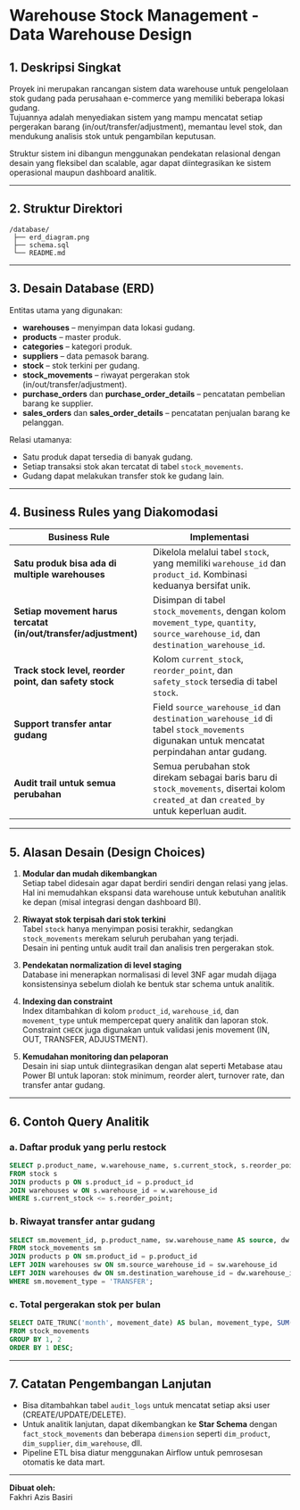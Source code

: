# Warehouse Stock Management - Data Warehouse Design

## 1. Deskripsi Singkat
Proyek ini merupakan rancangan sistem data warehouse untuk pengelolaan stok gudang pada perusahaan e-commerce yang memiliki beberapa lokasi gudang.  
Tujuannya adalah menyediakan sistem yang mampu mencatat setiap pergerakan barang (in/out/transfer/adjustment), memantau level stok, dan mendukung analisis stok untuk pengambilan keputusan.

Struktur sistem ini dibangun menggunakan pendekatan relasional dengan desain yang fleksibel dan scalable, agar dapat diintegrasikan ke sistem operasional maupun dashboard analitik.

---

## 2. Struktur Direktori
```
/database/
 ├── erd_diagram.png
 ├── schema.sql
 └── README.md
```

---

## 3. Desain Database (ERD)
Entitas utama yang digunakan:
- **warehouses** – menyimpan data lokasi gudang.
- **products** – master produk.
- **categories** – kategori produk.
- **suppliers** – data pemasok barang.
- **stock** – stok terkini per gudang.
- **stock_movements** – riwayat pergerakan stok (in/out/transfer/adjustment).
- **purchase_orders** dan **purchase_order_details** – pencatatan pembelian barang ke supplier.
- **sales_orders** dan **sales_order_details** – pencatatan penjualan barang ke pelanggan.

Relasi utamanya:
- Satu produk dapat tersedia di banyak gudang.
- Setiap transaksi stok akan tercatat di tabel `stock_movements`.
- Gudang dapat melakukan transfer stok ke gudang lain.

---

## 4. Business Rules yang Diakomodasi
| Business Rule | Implementasi |
|----------------|---------------|
| **Satu produk bisa ada di multiple warehouses** | Dikelola melalui tabel `stock`, yang memiliki `warehouse_id` dan `product_id`. Kombinasi keduanya bersifat unik. |
| **Setiap movement harus tercatat (in/out/transfer/adjustment)** | Disimpan di tabel `stock_movements`, dengan kolom `movement_type`, `quantity`, `source_warehouse_id`, dan `destination_warehouse_id`. |
| **Track stock level, reorder point, dan safety stock** | Kolom `current_stock`, `reorder_point`, dan `safety_stock` tersedia di tabel `stock`. |
| **Support transfer antar gudang** | Field `source_warehouse_id` dan `destination_warehouse_id` di tabel `stock_movements` digunakan untuk mencatat perpindahan antar gudang. |
| **Audit trail untuk semua perubahan** | Semua perubahan stok direkam sebagai baris baru di `stock_movements`, disertai kolom `created_at` dan `created_by` untuk keperluan audit. |

---

## 5. Alasan Desain (Design Choices)
1. **Modular dan mudah dikembangkan**  
   Setiap tabel didesain agar dapat berdiri sendiri dengan relasi yang jelas. Hal ini memudahkan ekspansi data warehouse untuk kebutuhan analitik ke depan (misal integrasi dengan dashboard BI).

2. **Riwayat stok terpisah dari stok terkini**  
   Tabel `stock` hanya menyimpan posisi terakhir, sedangkan `stock_movements` merekam seluruh perubahan yang terjadi.  
   Desain ini penting untuk audit trail dan analisis tren pergerakan stok.

3. **Pendekatan normalization di level staging**  
   Database ini menerapkan normalisasi di level 3NF agar mudah dijaga konsistensinya sebelum diolah ke bentuk star schema untuk analitik.

4. **Indexing dan constraint**  
   Index ditambahkan di kolom `product_id`, `warehouse_id`, dan `movement_type` untuk mempercepat query analitik dan laporan stok.  
   Constraint `CHECK` juga digunakan untuk validasi jenis movement (IN, OUT, TRANSFER, ADJUSTMENT).

5. **Kemudahan monitoring dan pelaporan**  
   Desain ini siap untuk diintegrasikan dengan alat seperti Metabase atau Power BI untuk laporan: stok minimum, reorder alert, turnover rate, dan transfer antar gudang.

---

## 6. Contoh Query Analitik
### a. Daftar produk yang perlu restock
```sql
SELECT p.product_name, w.warehouse_name, s.current_stock, s.reorder_point
FROM stock s
JOIN products p ON s.product_id = p.product_id
JOIN warehouses w ON s.warehouse_id = w.warehouse_id
WHERE s.current_stock <= s.reorder_point;
```

### b. Riwayat transfer antar gudang
```sql
SELECT sm.movement_id, p.product_name, sw.warehouse_name AS source, dw.warehouse_name AS destination, sm.quantity, sm.movement_date
FROM stock_movements sm
JOIN products p ON sm.product_id = p.product_id
LEFT JOIN warehouses sw ON sm.source_warehouse_id = sw.warehouse_id
LEFT JOIN warehouses dw ON sm.destination_warehouse_id = dw.warehouse_id
WHERE sm.movement_type = 'TRANSFER';
```

### c. Total pergerakan stok per bulan
```sql
SELECT DATE_TRUNC('month', movement_date) AS bulan, movement_type, SUM(quantity) AS total_qty
FROM stock_movements
GROUP BY 1, 2
ORDER BY 1 DESC;
```

---

## 7. Catatan Pengembangan Lanjutan
- Bisa ditambahkan tabel `audit_logs` untuk mencatat setiap aksi user (CREATE/UPDATE/DELETE).
- Untuk analitik lanjutan, dapat dikembangkan ke **Star Schema** dengan `fact_stock_movements` dan beberapa `dimension` seperti `dim_product`, `dim_supplier`, `dim_warehouse`, dll.
- Pipeline ETL bisa diatur menggunakan Airflow untuk pemrosesan otomatis ke data mart.

---

**Dibuat oleh:**  
Fakhri Azis Basiri 
